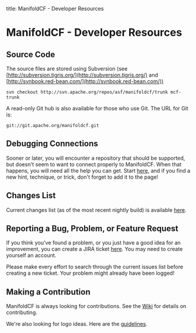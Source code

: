 title: ManifoldCF - Developer Resources

# ManifoldCF - Developer Resources

## Source Code

The source files are stored using Subversion (see [http://subversion.tigris.org/](http://subversion.tigris.org/) and  [http://svnbook.red-bean.com/](http://svnbook.red-bean.com/))

`svn checkout http://svn.apache.org/repos/asf/manifoldcf/trunk mcf-trunk`

A read-only Git hub is also available for those who use Git. The URL for Git is:

`git://git.apache.org/manifoldcf.git`

## Debugging Connections

Sooner or later, you will encounter a repository that should be supported, but doesn't seem to want to connect properly to ManifoldCF. When that happens, you will need all the help you can get. Start [here](https://cwiki.apache.org/confluence/display/CONNECTORS/Debugging+Connections), and if you find a new hint, technique, or trick, don't forget to add it to the page!

## Changes List

Current changes list (as of the most recent nightly build) is available  [here](http://svn.apache.org/repos/asf/manifoldcf/trunk/CHANGES.txt).	

## Reporting a Bug, Problem, or Feature Request

If you think you've found a problem, or you just have a good idea for an improvement, you can create a JIRA ticket [here](https://issues.apache.org/jira/browse/CONNECTORS/). You may need to create yourself an account. 

Please make every effort to search through the current issues list before creating a new ticket. Your problem might already have been logged!

## Making a Contribution

ManifoldCF is always looking for contributions. See the [Wiki](http://cwiki.apache.org/confluence/display/CONNECTORS/HowToContribute) for details on contributing. 

We're also looking for logo ideas. Here are the [guidelines](http://cwiki.apache.org/confluence/display/CONNECTORS/Logo+Criteria).	
